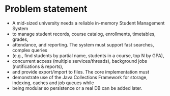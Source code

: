 # Problem statement
- A mid-sized university needs a reliable in-memory Student Management System 
- to manage student records, course catalog, enrollments, timetables, grades, 
- attendance, and reporting. The system must support fast searches, complex queries 
- (e.g., find students by partial name, students in a course, top N by GPA), 
- concurrent access (multiple services/threads), background jobs (notifications & reports), 
- and provide export/import to files. The core implementation must 
- demonstrate use of the Java Collections Framework for storage, indexing, caches and job queues while 
- being modular so persistence or a real DB can be added later.